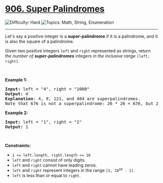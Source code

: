 <h1>
  <a href="https://leetcode.com/problems/super-palindromes/">
    906. Super Palindromes
  </a>
</h1>
<img src='https://img.shields.io/badge/Difficulty-Hard-red' alt='Difficulty: Hard' />
<img src='https://img.shields.io/badge/Topics-Math%2C%20String%2C%20Enumeration-blue' alt='Topics: Math, String, Enumeration' />

<hr />

<p>Let's say a positive integer is a <strong>super-palindrome</strong> if it is a palindrome, and it is also the square of a palindrome.</p>

<p>Given two positive integers <code>left</code> and <code>right</code> represented as strings, return <em>the number of <strong>super-palindromes</strong> integers in the inclusive range</em> <code>[left, right]</code>.</p>

<p>&nbsp;</p>
<p><strong class="example">Example 1:</strong></p>

<pre><strong>Input:</strong> left = "4", right = "1000"
<strong>Output:</strong> 4
<strong>Explanation</strong>: 4, 9, 121, and 484 are superpalindromes.
Note that 676 is not a superpalindrome: 26 * 26 = 676, but 26 is not a palindrome.
</pre>

<p><strong class="example">Example 2:</strong></p>

<pre><strong>Input:</strong> left = "1", right = "2"
<strong>Output:</strong> 1
</pre>

<p>&nbsp;</p>
<p><strong>Constraints:</strong></p>

<ul>
	<li><code>1 &lt;= left.length, right.length &lt;= 18</code></li>
	<li><code>left</code> and <code>right</code> consist of only digits.</li>
	<li><code>left</code> and <code>right</code> cannot have leading zeros.</li>
	<li><code>left</code> and <code>right</code> represent integers in the range <code>[1, 10<sup>18</sup> - 1]</code>.</li>
	<li><code>left</code> is less than or equal to <code>right</code>.</li>
</ul>
